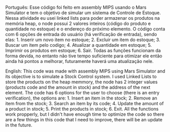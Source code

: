 Português:
  Esse código foi feito em assembly MIPS usando o Mars Simulator e tem o objetivo de simular um sistema de Controle de Estoque. Nessa atividade eu usei linked lists para poder armazenar os produtos na memória heap, o node possui 2 valores inteiros (código do produto e quantidade no estoque) e o endereço do próximo elemento. O código conta com 6 opções de entrada do usuário (há verificação de entrada), sendo elas: 1. Inserir um novo item no estoque; 2. Excluir um item do estoque; 3. Buscar um item pelo codigo; 4. Atualizar a quantidade em estoque; 5. Imprimir os produtos em estoque; 6. Sair. Todas as funções funcionam da forma devida, no entanto não tive tempo suficiente para otimizar ele então ainda há pontos a melhorar, futuramente haverá uma atualização nele.

English: 
  This code was made with assembly MIPS using Mars Simulator and its objective is to simulate a Stock Control system. I used Linked Lists to store the products on the heap memmory, the node has 2 integer values (products code and the amount in stock) and the address of the next element. The code has 6 options for the user to choose (there is an entry verification), the options are: 1. Insert an item in the stock; 2. Remove an item from the stock; 3. Search an item by its code; 4. Update the amount of a product in stock; 5. Print the products in stock; 6. Exit. All the functions work propperly, but I didn't have enough time to optimize the code so there are a few things in this code that I need to improve, there will be an update in the future.
